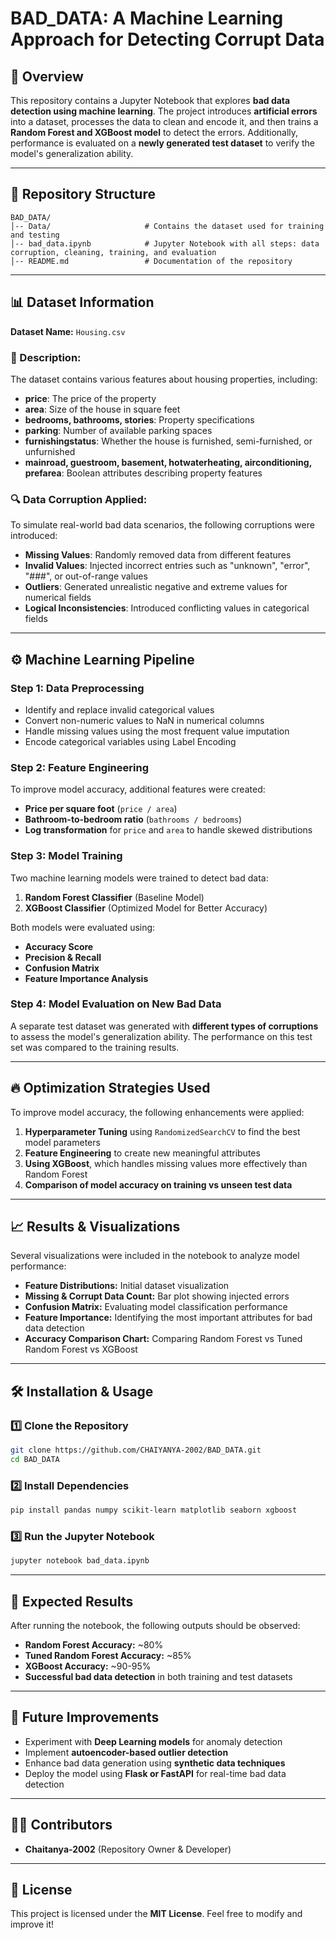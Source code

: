# BAD_DATA: A Machine Learning Approach for Detecting Corrupt Data

## 📌 Overview
This repository contains a Jupyter Notebook that explores **bad data detection using machine learning**. The project introduces **artificial errors** into a dataset, processes the data to clean and encode it, and then trains a **Random Forest and XGBoost model** to detect the errors. Additionally, performance is evaluated on a **newly generated test dataset** to verify the model's generalization ability.

---

## 📂 Repository Structure
```
BAD_DATA/
│-- Data/                     # Contains the dataset used for training and testing
│-- bad_data.ipynb            # Jupyter Notebook with all steps: data corruption, cleaning, training, and evaluation
│-- README.md                 # Documentation of the repository
```

---

## 📊 Dataset Information
**Dataset Name:** `Housing.csv`

### 📑 Description:
The dataset contains various features about housing properties, including:
- **price**: The price of the property
- **area**: Size of the house in square feet
- **bedrooms, bathrooms, stories**: Property specifications
- **parking**: Number of available parking spaces
- **furnishingstatus**: Whether the house is furnished, semi-furnished, or unfurnished
- **mainroad, guestroom, basement, hotwaterheating, airconditioning, prefarea**: Boolean attributes describing property features

### 🔍 Data Corruption Applied:
To simulate real-world bad data scenarios, the following corruptions were introduced:
- **Missing Values**: Randomly removed data from different features
- **Invalid Values**: Injected incorrect entries such as "unknown", "error", "###", or out-of-range values
- **Outliers**: Generated unrealistic negative and extreme values for numerical fields
- **Logical Inconsistencies**: Introduced conflicting values in categorical fields

---

## ⚙ Machine Learning Pipeline
### **Step 1: Data Preprocessing**
- Identify and replace invalid categorical values
- Convert non-numeric values to NaN in numerical columns
- Handle missing values using the most frequent value imputation
- Encode categorical variables using Label Encoding

### **Step 2: Feature Engineering**
To improve model accuracy, additional features were created:
- **Price per square foot** (`price / area`)
- **Bathroom-to-bedroom ratio** (`bathrooms / bedrooms`)
- **Log transformation** for `price` and `area` to handle skewed distributions

### **Step 3: Model Training**
Two machine learning models were trained to detect bad data:
1. **Random Forest Classifier** (Baseline Model)
2. **XGBoost Classifier** (Optimized Model for Better Accuracy)

Both models were evaluated using:
- **Accuracy Score**
- **Precision & Recall**
- **Confusion Matrix**
- **Feature Importance Analysis**

### **Step 4: Model Evaluation on New Bad Data**
A separate test dataset was generated with **different types of corruptions** to assess the model's generalization ability. The performance on this test set was compared to the training results.

---

## 🔥 Optimization Strategies Used
To improve model accuracy, the following enhancements were applied:
1. **Hyperparameter Tuning** using `RandomizedSearchCV` to find the best model parameters
2. **Feature Engineering** to create new meaningful attributes
3. **Using XGBoost**, which handles missing values more effectively than Random Forest
4. **Comparison of model accuracy on training vs unseen test data**

---

## 📈 Results & Visualizations
Several visualizations were included in the notebook to analyze model performance:
- **Feature Distributions:** Initial dataset visualization
- **Missing & Corrupt Data Count:** Bar plot showing injected errors
- **Confusion Matrix:** Evaluating model classification performance
- **Feature Importance:** Identifying the most important attributes for bad data detection
- **Accuracy Comparison Chart:** Comparing Random Forest vs Tuned Random Forest vs XGBoost

---

## 🛠 Installation & Usage
### **1️⃣ Clone the Repository**
```bash
git clone https://github.com/CHAIYANYA-2002/BAD_DATA.git
cd BAD_DATA
```

### **2️⃣ Install Dependencies**
```bash
pip install pandas numpy scikit-learn matplotlib seaborn xgboost
```

### **3️⃣ Run the Jupyter Notebook**
```bash
jupyter notebook bad_data.ipynb
```

---

## 🚀 Expected Results
After running the notebook, the following outputs should be observed:
- **Random Forest Accuracy:** ~80%
- **Tuned Random Forest Accuracy:** ~85%
- **XGBoost Accuracy:** ~90-95%
- **Successful bad data detection** in both training and test datasets

---

## 📌 Future Improvements
- Experiment with **Deep Learning models** for anomaly detection
- Implement **autoencoder-based outlier detection**
- Enhance bad data generation using **synthetic data techniques**
- Deploy the model using **Flask or FastAPI** for real-time bad data detection

---

## 👨‍💻 Contributors
- **Chaitanya-2002** (Repository Owner & Developer)

---

## 📜 License
This project is licensed under the **MIT License**. Feel free to modify and improve it!

